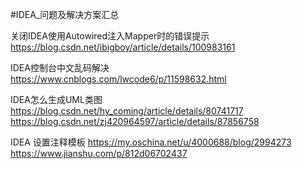 #IDEA_问题及解决方案汇总

关闭IDEA使用Autowired注入Mapper时的错误提示
https://blog.csdn.net/ibigboy/article/details/100983161

IDEA控制台中文乱码解决
https://www.cnblogs.com/lwcode6/p/11598632.html

IDEA怎么生成UML类图
https://blog.csdn.net/hy_coming/article/details/80741717
https://blog.csdn.net/zj420964597/article/details/87856758

IDEA 设置注释模板
https://my.oschina.net/u/4000688/blog/2994273
https://www.jianshu.com/p/812d06702437